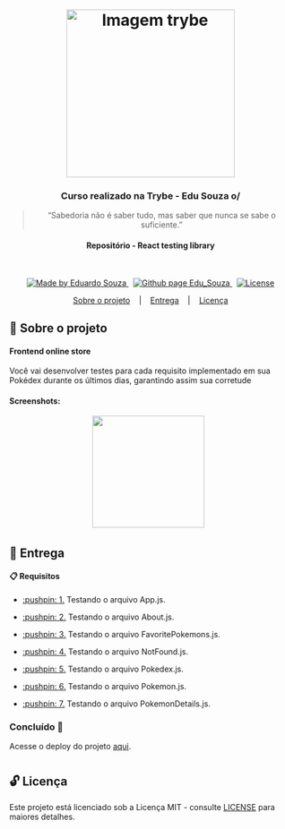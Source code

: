 <h1 align="center">
  <img align="center" alt="Imagem trybe" src="https://i.ibb.co/d4W2x4g/trybe.png" width="300px" />
</h1>

<h3 align="center">
  Curso realizado na Trybe - Edu Souza o/
</h3>

<blockquote align="center">“Sabedoria não é saber tudo, mas saber que nunca se sabe o suficiente.”</blockquote>

<h4 align="center">
  Repositório - React testing library 
</h4>

<br/>

<p align="center">
  <a href="https://github.com/EduSouza-programmer"    target="_blank">
    <img alt="Made by Eduardo Souza" src="https://img.shields.io/badge/made%20by-Edu%20Souza-%23F8952D">
  </a>&nbsp;
  <a href="https://edusouza-programmer.github.io/" target="_blank">
    <img alt="Github page Edu_Souza " src="https://img.shields.io/badge/Github%20page-Edu_Souza-orange">
  </a>&nbsp;
  <a href="#" >
    <img alt="License" src="https://img.shields.io/badge/license-MIT-%23F8952D">
  </a>
</p>

<p align="center">
  <a href="#rocket-Sobre-o-projeto">Sobre o projeto</a>&nbsp; &nbsp; |&nbsp; &nbsp;
  <a href="#postbox-Entrega"">Entrega</a>&nbsp; &nbsp; |&nbsp; &nbsp;
  <a href="#unlock-Licença">Licença</a>
</p>

## :rocket: Sobre o projeto

#### Frontend online store 

Você vai desenvolver testes para cada requisito implementado em sua Pokédex durante os últimos dias, garantindo assim sua corretude

#### Screenshots:

<p align=center >
  <img height="200px"  src="img/home_desktop.png"> &nbsp;
</p>

## :postbox: Entrega

#### :clipboard: Requisitos

- <p><a href="#1"> :pushpin: 1.</a> Testando o arquivo App.js.</p>
- <p><a href="#2"> :pushpin: 2.</a> Testando o arquivo About.js.</p>
- <p><a href="#3"> :pushpin: 3.</a> Testando o arquivo FavoritePokemons.js.</p>
- <p><a href="#4"> :pushpin: 4.</a> Testando o arquivo NotFound.js.</p>
- <p><a href="#5"> :pushpin: 5.</a> Testando o arquivo Pokedex.js.</p>
- <p><a href="#6"> :pushpin: 6.</a> Testando o arquivo Pokemon.js.</p>
- <p><a href="#7"> :pushpin: 7.</a> Testando o arquivo PokemonDetails.js.</p>

  
### Concluído :rocket:

Acesse o deploy do projeto [aqui](https://edusouza-programmer.github.io/Trybe_Projeto_15-4_Edu_Souza/).

#
## :unlock: Licença

Este projeto está licenciado sob a Licença MIT - consulte [LICENSE](https://opensource.org/licenses/MIT) para maiores detalhes.
